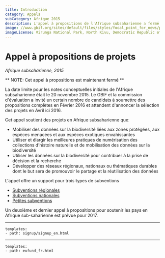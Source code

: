 ```yaml
---
title: Introduction
category: Appels
subCategory: Afrique 2015
description: L'appel à propositions de l'Afrique subsaharienne a fermé le 20 Novembre 2015. GBIF annoncera la sélection des projets en Avril ici 2016.
image: //www.gbif.org/sites/default/files/styles/focal_point_for_news/public/gbif_scaled_contents/news/2015-November/82567/Virunga_National_Park_DRC.jpg
imageLicense: Virunga National Park, North Kivu, Democratic Republic of Congo. Photo by Joseph King. CC BY-NC-ND 2.0.
---
```

# Appel à propositions de projets

_Afrique subsaharienne, 2015_

** NOTE: Cet appel à propositions est maintenant fermé ** 

La date limite pour les notes conceptuelles initiales de l'Afrique subsaharienne était le 20 novembre 2015. Le GBIF et la commission d'évaluation a invité un certain nombre de candidats à soumettre des propositions complètes en Février 2016 et attendent d'annoncer la sélection des projets en Avril ici 2016.

Cet appel soutient des projets en Afrique subsaharienne que:

+ Mobiliser des données sur la biodiversité liées aux zones protégées, aux espèces menacées et aux espèces exotiques envahissantes
+ Utiliser et élargir les meilleures pratiques de numérisation des collections d'histoire naturelle et de mobilisation des données sur la biodiversité
+ Utiliser les données sur la biodiversité pour contribuer à la prise de décision et la recherche
+ Développer des réseaux régionaux, nationaux ou thématiques durables dont le but sera de promouvoir le partage et la réutilisation des données

L'appel offre un support pour trois types de subventions

+ [Subventions régionales](regional-grants)
+ [Subventions nationales](national-grants)
+ [Petites subventions](small-grants)

Un deuxième et dernier appel à propositions pour soutenir les pays en Afrique sub-saharienne est prévue pour 2017.

-----------------

```styledYaml
templates:
- path: signup/signup_en.html
```

------

```styledYaml
templates:
- path: eufund_fr.html
```